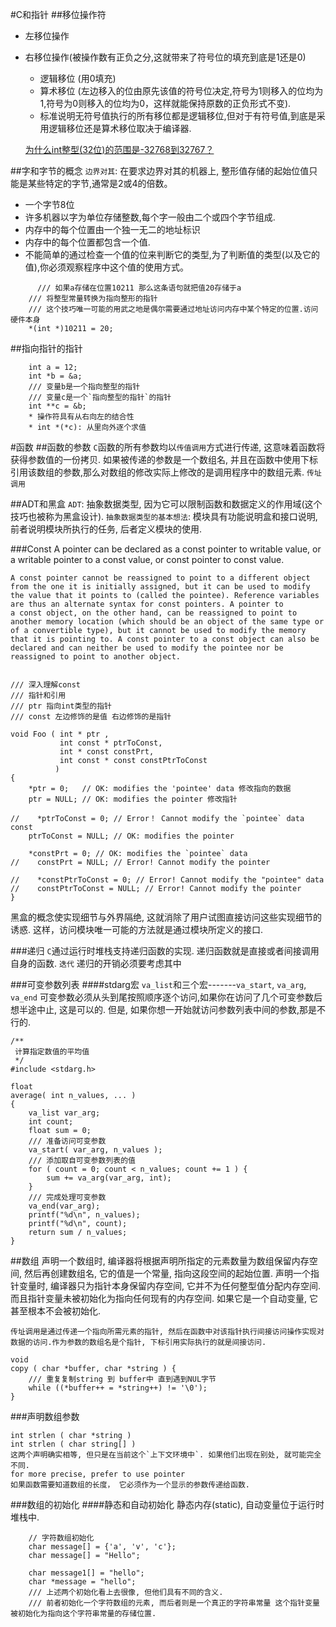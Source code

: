 #C和指针
##移位操作符
* 左移位操作
* 右移位操作(被操作数有正负之分,这就带来了符号位的填充到底是1还是0)
	* 逻辑移位 (用0填充)
	* 算术移位 (左边移入的位由原先该值的符号位决定,符号为1则移入的位均为1,符号为0则移入的位均为0，这样就能保持原数的正负形式不变).
	* 标准说明无符号值执行的所有移位都是逻辑移位,但对于有符号值,到底是采用逻辑移位还是算术移位取决于编译器.

	[为什么int整型(32位)的范围是-32768到32767？](https://my.oschina.net/lcniuren33/blog/63762)

##字和字节的概念
`边界对其`: 在要求边界对其的机器上, 整形值存储的起始位值只能是某些特定的字节,通常是2或4的倍数。

* 一个字节8位
* 许多机器以字为单位存储整数,每个字一般由二个或四个字节组成.
* 内存中的每个位置由一个独一无二的地址标识
* 内存中的每个位置都包含一个值.
* 不能简单的通过检查一个值的位来判断它的类型,为了判断值的类型(以及它的值),你必须观察程序中这个值的使用方式。


```
 	  /// 如果a存储在位置10211 那么这条语句就把值20存储于a
    /// 将整型常量转换为指向整形的指针
    /// 这个技巧唯一可能的用武之地是偶尔需要通过地址访问内存中某个特定的位置.访问硬件本身
    *(int *)10211 = 20;
```

##指向指针的指针

```
    int a = 12;
    int *b = &a;
    /// 变量b是一个指向整型的指针
    /// 变量c是一个`指向整型的指针`的指针
    int **c = &b;
    * 操作符具有从右向左的结合性
    * int *(*c): 从里向外逐个求值
```

#函数
##函数的参数
`C`函数的所有参数均以`传值调用`方式进行传递, 这意味着函数将获得参数值的一份拷贝.
如果被传递的参数是一个数组名, 并且在函数中使用下标引用该数组的参数,那么对数组的修改实际上修改的是调用程序中的数组元素. `传址调用`

##ADT和黑盒
`ADT`: 抽象数据类型, 因为它可以限制函数和数据定义的作用域(这个技巧也被称为黑盒设计).
`抽象数据类型的基本想法`: 模块具有功能说明盒和接口说明, 前者说明模块所执行的任务, 后者定义模块的使用.

###Const
A pointer can be declared as a const pointer to writable value, or a writable pointer to a const value, or const pointer to const value.

```
A const pointer cannot be reassigned to point to a different object from the one it is initially assigned, but it can be used to modify the value that it points to (called the pointee). Reference variables are thus an alternate syntax for const pointers. A pointer to a const object, on the other hand, can be reassigned to point to another memory location (which should be an object of the same type or of a convertible type), but it cannot be used to modify the memory that it is pointing to. A const pointer to a const object can also be declared and can neither be used to modify the pointee nor be reassigned to point to another object.


``` 

```
/// 深入理解const
/// 指针和引用
/// ptr 指向int类型的指针
/// const 左边修饰的是值 右边修饰的是指针 
 
void Foo ( int * ptr ,
           int const * ptrToConst,
           int * const constPrt,
           int const * const constPtrToConst
          )
{
    *ptr = 0;   // OK: modifies the 'pointee' data 修改指向的数据
    ptr = NULL; // OK: modifies the pointer 修改指针

//    *ptrToConst = 0; // Error！ Cannot modify the `pointee` data const
    ptrToConst = NULL; // OK: modifies the pointer

    *constPrt = 0; // OK: modifies the `pointee` data
//    constPrt = NULL; // Error! Cannot modify the pointer

//    *constPtrToConst = 0; // Error! Cannot modify the "pointee" data
//    constPtrToConst = NULL; // Error! Cannot modify the pointer
}

```
黑盒的概念使实现细节与外界隔绝, 这就消除了用户试图直接访问这些实现细节的诱惑. 这样，访问模块唯一可能的方法就是通过模块所定义的接口.

###递归
`C`通过运行时堆栈支持递归函数的实现. 递归函数就是直接或者间接调用自身的函数.
`迭代`
递归的开销必须要考虑其中

###可变参数列表
####stdarg宏
`va_list`和三个宏-------`va_start`, `va_arg`, `va_end`
可变参数必须从头到尾按照顺序逐个访问,如果你在访问了几个可变参数后想半途中止, 这是可以的.
但是, 如果你想一开始就访问参数列表中间的参数,那是不行的.

```
/**
 计算指定数值的平均值
 */
#include <stdarg.h>

float
average( int n_values, ... )
{
    va_list var_arg;
    int count;
    float sum = 0;
    /// 准备访问可变参数
    va_start( var_arg, n_values );
    /// 添加取自可变参数列表的值
    for ( count = 0; count < n_values; count += 1 ) {
        sum += va_arg(var_arg, int);
    }
    /// 完成处理可变参数
    va_end(var_arg);
    printf("%d\n", n_values);
    printf("%d\n", count);
    return sum / n_values;
}
```
##数组
声明一个数组时, 编译器将根据声明所指定的元素数量为数组保留内存空间, 然后再创建数组名, 它的值是一个常量, 指向这段空间的起始位置.
声明一个指针变量时, 编译器只为指针本身保留内存空间, 它并不为任何整型值分配内存空间.而且指针变量未被初始化为指向任何现有的内存空间. 如果它是一个自动变量, 它甚至根本不会被初始化.


```
传址调用是通过传递一个指向所需元素的指针, 然后在函数中对该指针执行间接访问操作实现对数据的访问.作为参数的数组名是个指针, 下标引用实际执行的就是间接访问.
```


```
void
copy ( char *buffer, char *string ) {
    /// 重复复制string 到 buffer中 直到遇到NUL字节
    while ((*buffer++ = *string++) != '\0');
}
```

###声明数组参数

```
int strlen ( char *string )
int strlen ( char string[] )
这两个声明确实相等, 但只是在当前这个`上下文环境中`. 如果他们出现在别处, 就可能完全不同.
for more precise, prefer to use pointer
如果函数需要知道数组的长度， 它必须作为一个显示的参数传递给函数.
```

###数组的初始化
####静态和自动初始化
静态内存(static),  自动变量位于运行时堆栈中.


```
    // 字符数组初始化
    char message[] = {'a', 'v', 'c'};
    char message[] = "Hello";
    
    char message1[] = "hello";
    char *message = "hello";
    /// 上述两个初始化看上去很像, 但他们具有不同的含义.
    /// 前者初始化一个字符数组的元素, 而后者则是一个真正的字符串常量 这个指针变量被初始化为指向这个字符串常量的存储位置.
    
```

